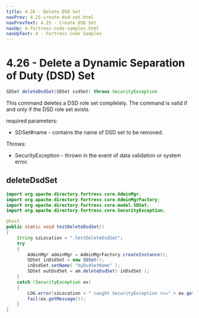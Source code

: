 ```yaml
---
title: 4.26 - Delete DSD Set
navPrev: 4.25-create-dsd-set.html
navPrevText: 4.25 - Create DSD Set
navUp: 4-fortress-code-samples.html
navUpText: 4 - Fortress Code Samples
---
```


# 4.26 - Delete a Dynamic Separation of Duty (DSD) Set

```java
SDSet deleteDsdSet(SDSet ssdSet) throws SecurityException
```

This command deletes a DSD role set completely. The command is valid if and only if the DSD role set exists.

required parameters:
- SDSet#name - contains the name of DSD set to be removed.

Throws:
- SecurityException - thrown in the event of data validation or system error.

## deleteDsdSet

```java
import org.apache.directory.fortress.core.AdminMgr;
import org.apache.directory.fortress.core.AdminMgrFactory;
import org.apache.directory.fortress.core.model.SDSet;
import org.apache.directory.fortress.core.SecurityException;

@test
public static void testDeleteDsdSet()
{
    String szLocation = ".testDeleteDsdSet";
    try
    {
        AdminMgr adminMgr = AdminMgrFactory.createInstance();
        SDSet inDsdSet = new SDSet();
        inDsdSet.setName( "myDsdSetName" );
        SDSet outDsdSet = am.deleteDsdSet( inDsdSet );
    }
    catch (SecurityException ex)
    {
        LOG.error(szLocation + " caught SecurityException rc=" + ex.getErrorId() + ", msg=" + ex.getMessage(), ex);
        fail(ex.getMessage());
    }
}
```
